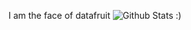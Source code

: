 I am the face of datafruit
![Github Stats](https://greptile-stats.vercel.app/api/widget/tjeong117/stats)
:)
